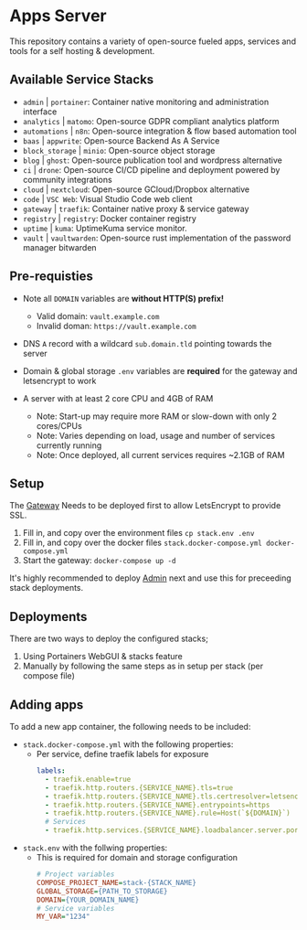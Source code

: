 # Apps Server
This repository contains a variety of open-source fueled apps, services and tools for a self hosting & development.

## Available Service Stacks
- `admin` | `portainer`: Container native monitoring and administration interface
- `analytics` | `matomo`: Open-source GDPR compliant analytics platform
- `automations` | `n8n`: Open-source integration & flow based automation tool
- `baas` | `appwrite`: Open-source Backend As A Service
- `block_storage` | `minio`: Open-source object storage
- `blog` | `ghost`: Open-source publication tool and wordpress alternative
- `ci` | `drone`: Open-source CI/CD pipeline and deployment powered by community integrations
- `cloud` | `nextcloud`: Open-source GCloud/Dropbox alternative
- `code` | `VSC Web`: Visual Studio Code web client
- `gateway` | `traefik`: Container native proxy & service gateway
- `registry` | `registry`: Docker container registry
- `uptime` | `kuma`: UptimeKuma service monitor.
- `vault` | `vaultwarden`: Open-source rust implementation of the password manager bitwarden


## Pre-requisties
- Note all `DOMAIN` variables are **without HTTP(S) prefix!**
    - Valid domain: `vault.example.com`
    - Invalid doman: `https://vault.example.com`

- DNS `A` record with a wildcard `sub.domain.tld` pointing towards the server
- Domain & global storage `.env` variables are **required** for the gateway and letsencrypt to work
- A server with at least 2 core CPU and 4GB of RAM
    - Note: Start-up may require more RAM or slow-down with only 2 cores/CPUs
    - Note: Varies depending on load, usage and number of services currently running
    - Note: Once deployed, all current services requires ~2.1GB of RAM


## Setup
The [Gateway](stacks/gateway/) Needs to be deployed first to allow LetsEncrypt to provide SSL.
1. Fill in, and copy over the environment files `cp stack.env .env` 
2. Fill in, and copy over the docker files `stack.docker-compose.yml docker-compose.yml`
3. Start the gateway: `docker-compose up -d`

It's highly recommended to deploy [Admin](stacks/admin) next and use this for preceeding stack deployments.

## Deployments
There are two ways to deploy the configured stacks;
1. Using Portainers WebGUI & stacks feature
2. Manually by following the same steps as in setup per stack (per compose file)

## Adding apps
To add a new app container, the following needs to be included:
- `stack.docker-compose.yml` with the following properties:
  - Per service, define traefik labels for exposure
    ```yaml
    labels:
      - traefik.enable=true
      - traefik.http.routers.{SERVICE_NAME}.tls=true
      - traefik.http.routers.{SERVICE_NAME}.tls.certresolver=letsencrypt
      - traefik.http.routers.{SERVICE_NAME}.entrypoints=https
      - traefik.http.routers.{SERVICE_NAME}.rule=Host(`${DOMAIN}`)
      # Services
      - traefik.http.services.{SERVICE_NAME}.loadbalancer.server.port=80
    ```
- `stack.env` with the follwing properties:
  - This is required for domain and storage configuration 
    ```ini
    # Project variables
    COMPOSE_PROJECT_NAME=stack-{STACK_NAME}
    GLOBAL_STORAGE={PATH_TO_STORAGE}
    DOMAIN={YOUR_DOMAIN_NAME}
    # Service variables
    MY_VAR="1234"
    ```
